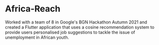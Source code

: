 # Africa-Reach
Worked with a team of 8 in Google's BGN Hackathon Autumn 2021 and created a Flutter application that uses a cosine recommendation system to provide users personalised job suggestions to tackle the issue of unemployment in African youth.
